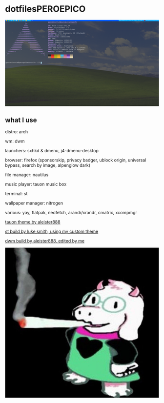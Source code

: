 # dotfilesPEROEPICO

![Image](https://raw.githubusercontent.com/Suukiro/dotfilesperoepico/main/configfiles/2021-11-04_01-01.png)

## what I use

distro: arch

wm: dwm

launchers: sxhkd & dmenu, j4-dmenu-desktop

browser: firefox (sponsorskip, privacy badger, ublock origin, universal bypass, search by image, alpenglow dark)

file manager: nautilus

music player: tauon music box

terminal: st

wallpaper manager: nitrogen

various: yay, flatpak, neofetch, arandr/xrandr, cmatrix, xcompmgr

[tauon theme by aleister888](https://github.com/Taiko2k/TauonMusicBox/discussions/461#discussioncomment-714382)

[st build by luke smith, using my custom theme](https://github.com/lukesmithxyz/st)

[dwm build by aleister888, edited by me](https://github.com/aleister888/dotfiles/tree/main/dwm)

![Image](https://raw.githubusercontent.com/Suukiro/dotfilesperoepico/main/ralseiporraco.jpg)
